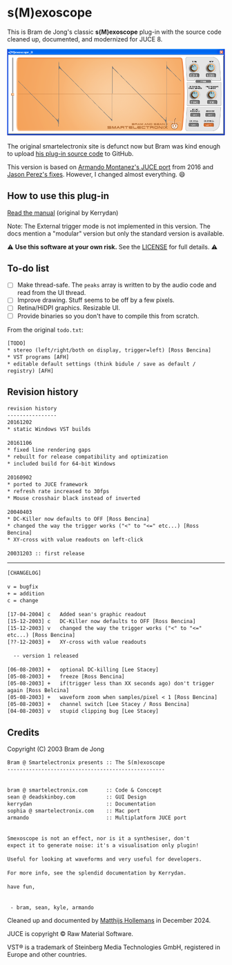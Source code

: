 # s(M)exoscope

This is Bram de Jong's classic **s(M)exoscope** plug-in with the source code cleaned up, documented, and modernized for JUCE 8.

![s(M)exoscope](Docs/oscilloscope_full.png)

The original smartelectronix site is defunct now but Bram was kind enough to upload [his plug-in source code](https://github.com/bdejong/smartelectronix/tree/master) to GitHub.

This version is based on [Armando Montanez's JUCE port](https://github.com/armandomontanez/smexoscope) from 2016 and [Jason Perez's fixes](https://github.com/jasonmarkperez/smexoscope-mac). However, I changed almost everything. :smile:

## How to use this plug-in

[Read the manual](Docs/Manual.md) (original by Kerrydan)

Note: The External trigger mode is not implemented in this version. The docs mention a "modular" version but only the standard version is available.

:warning: **Use this software at your own risk.** See the [LICENSE](LICENSE.txt) for full details. :warning:

## To-do list

- [ ] Make thread-safe. The `peaks` array is written to by the audio code and read from the UI thread.
- [ ] Improve drawing. Stuff seems to be off by a few pixels.
- [ ] Retina/HiDPI graphics. Resizable UI.
- [ ] Provide binaries so you don't have to compile this from scratch.

From the original `todo.txt`:

```text
[TODO]
* stereo (left/right/both on display, trigger=left) [Ross Bencina]
* VST programs [AFH]
* editable default settings (think bidule / save as default / registry) [AFH]
```

## Revision history

```text
revision history
----------------
20161202
* static Windows VST builds

20161106
* fixed line rendering gaps
* rebuilt for release compatibility and optimization
* included build for 64-bit Windows

20160902
* ported to JUCE framework
* refresh rate increased to 30fps
* Mouse crosshair black instead of inverted

20040403
* DC-Killer now defaults to OFF [Ross Bencina]
* changed the way the trigger works ("<" to "<=" etc...) [Ross Bencina]
* XY-cross with value readouts on left-click

20031203 :: first release
```

---

```text
[CHANGELOG]

v = bugfix
+ = addition
c = change

[17-04-2004] c   Added sean's graphic readout
[15-12-2003] c   DC-Killer now defaults to OFF [Ross Bencina]
[15-12-2003] v   changed the way the trigger works ("<" to "<=" etc...) [Ross Bencina]
[??-12-2003] +   XY-cross with value readouts

  -- version 1 released

[06-08-2003] +   optional DC-killing [Lee Stacey]
[05-08-2003] +   freeze [Ross Bencina]
[05-08-2003] +   if(trigger less than XX seconds ago) don't trigger again [Ross Belcina]
[05-08-2003] +   waveform zoom when samples/pixel < 1 [Ross Bencina]
[05-08-2003] +   channel switch [Lee Stacey / Ross Bencina]
[04-08-2003] v   stupid clipping bug [Lee Stacey]
```

## Credits

Copyright (C) 2003 Bram de Jong

```text
Bram @ Smartelectronix presents :: The S(m)exoscope
---------------------------------------------------


bram @ smartelectronix.com      :: Code & Conccept
sean @ deadskinboy.com          :: GUI Design
kerrydan                        :: Documentation
sophia @ smartelectronix.com    :: Mac port
armando                         :: Multiplatform JUCE port


Smexoscope is not an effect, nor is it a synthesiser, don't
expect it to generate noise: it's a visualisation only plugin!

Useful for looking at waveforms and very useful for developers.

For more info, see the splendid documentation by Kerrydan.

have fun,


 - bram, sean, kyle, armando
```

Cleaned up and documented by [Matthijs Hollemans](https://audiodev.blog) in December 2024.

JUCE is copyright © Raw Material Software.

VST® is a trademark of Steinberg Media Technologies GmbH, registered in Europe and other countries.

